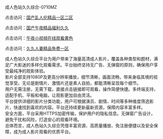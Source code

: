 成人色站久久综合-0710MZ

点击访问：<a href="https://heiliaoxqkkct.pages.dev">国产乱人伦精品一区二区</a>

点击访问：<a href="https://heiliaozj3tjd.pages.dev">国产午夜精品福利久久</a>

点击访问：<a href="https://heiliaoowt0d7p.pages.dev">午夜小视频在线观看黄色</a>

点击访问：<a href="https://heiliaoow5kzm.pages.dev">久久人妻精品免费一区</a>

成人色站久久综合平台为用户带来了海量高清成人影片，覆盖各种类型和题材，满足广大影迷的多样化观看需求。平台始终坚持无广告、无弹窗的原则，确保用户享受最纯净的观影体验。  
影片全部支持1080P及更高分辨率播放，细节清晰，画面流畅，带来身临其境的视觉享受。无论是剧情片、激情片还是素人自拍，都能清晰呈现每个细节。  
用户无需注册，无需下载，直接点击链接即可观看，操作简便快捷。多终端支持，适配手机、平板和电脑，让观影更加自由灵活。  
平台提供详细的影片分类功能，用户可根据演员、剧情、时间等多种维度筛选影片，快速找到喜欢的内容。平台还持续更新最新资源，保障内容丰富多样。  
安全方面，平台采用HTTPS加密传输，保护用户的隐私信息。无弹窗广告设计，避免干扰和风险，打造安心的观看环境。  
总体而言，成人色站久久综合凭借丰富资源、高质量播放、免注册便捷以及安全保障，成为成人影片观看的优质平台。

<span style="display:none;">[Canonical link]( )</span>
